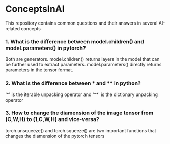 # ConceptsInAI
This repository contains common questions and their answers in several AI-related concepts

### 1. What is the difference between model.children() and model.parameters() in pytorch? 
Both are generators. model.children() returns layers in the model that can be further used to extract parameters. model.parameters() directly returns parameters in the tensor format. 

### 2. What is the difference between * and ** in python? 
'*' is the iterable unpacking operator and '**' is the dictionary unpacking operator 

### 3. How to change the diamension of the image tensor from (C,W,H) to (1,C,W,H) and vice-versa? 
torch.unsqueeze() and torch.squeeze() are two important functions that changes the diamension of the pytorch tensors
